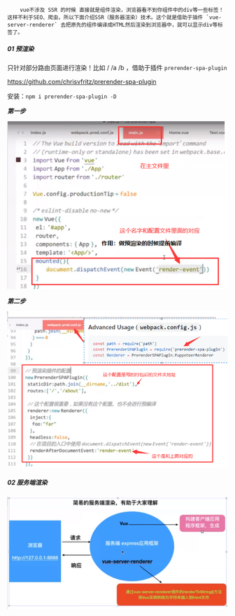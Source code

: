         vue不涉及 SSR 的时候 直接就是组件渲染，浏览器看不到你组件中的div等一些标签！这样不利于SEO、爬虫，所以下面介绍SSR（服务器渲染）技术。这个就是借助于插件 `vue-server-renderer` 去把原先的组件编译成HTML然后渲染到浏览器中，就可以显示div等标签了。

##### 01 预渲染

只针对部分路由页面进行渲染！比如 / /a /b  ，借助于插件 `prerender-spa-plugin`

https://github.com/chrisvfritz/prerender-spa-plugin

安装：`npm i prerender-spa-plugin -D`

***第一步***

![80](..\images\80.png)

***第二步***

![81](..\images\81.png)





##### 02 服务端渲染

![78](..\images\78.png)